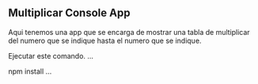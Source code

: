 

## Multiplicar Console App

Aqui tenemos una app que se encarga de mostrar una tabla de 
multiplicar del numero que se indique hasta el numero que
se indique.

Ejecutar este comando.
...

npm install
...